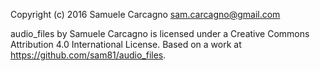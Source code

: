Copyright (c) 2016 Samuele Carcagno sam.carcagno@gmail.com

audio_files by Samuele Carcagno is licensed under a Creative Commons Attribution 4.0 International License.
Based on a work at https://github.com/sam81/audio_files.

